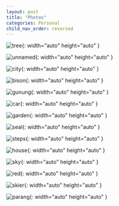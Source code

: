 ```yaml
---
layout: post
title: "Photos"
categories: Personal
child_nav_order: reversed
---
```



![tree](/assets/tree.jpg){: width="auto" height="auto" }

![unnamed](/assets/unnamed.jpg){: width="auto" height="auto" }

![city](/assets/IMG_2482.jpeg){: width="auto" height="auto" }

![bison](/assets/IMG_2609.jpeg){: width="auto" height="auto" }


![gunung](/assets/IMG_5449.jpeg){: width="auto" height="auto" }

![car](/assets/IMG_2464.jpeg){: width="auto" height="auto" }


![garden](/assets/IMG_3533.jpeg){: width="auto" height="auto" }

![seal](/assets/IMG_3618.jpeg){: width="auto" height="auto" }


![steps](/assets/IMG_5205.jpeg){: width="auto" height="auto" }

![house](/assets/IMG_5637.jpeg){: width="auto" height="auto" }


![sky](/assets/IMG_5729.jpeg){: width="auto" height="auto" }


![red](/assets/IMG_5988.jpeg){: width="auto" height="auto" }


![skier](/assets/IMG_6024.jpeg){: width="auto" height="auto" }


![parang](/assets/IMG_6096.jpeg){: width="auto" height="auto" }
